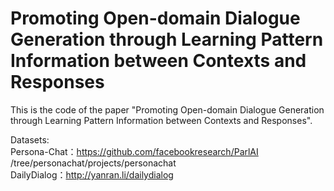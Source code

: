 # Promoting Open-domain Dialogue Generation through Learning Pattern Information between Contexts and Responses

This is the code of the paper "Promoting Open-domain Dialogue Generation through Learning Pattern Information between Contexts and Responses".   

Datasets:     
Persona-Chat：https://github.com/facebookresearch/ParlAI /tree/personachat/projects/personachat     
DailyDialog：http://yanran.li/dailydialog
